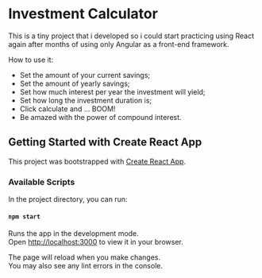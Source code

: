 # Investment Calculator

This is a tiny project that i developed so i could start practicing using React again after months of using only Angular as a front-end framework.

How to use it:
- Set the amount of your current savings;
- Set the amount of yearly savings;
- Set how much interest per year the investment will yield;
- Set how long the investment duration is;
- Click calculate and ... BOOM!
- Be amazed with the power of compound interest.

## Getting Started with Create React App

This project was bootstrapped with [Create React App](https://github.com/facebook/create-react-app).

### Available Scripts

In the project directory, you can run:

#### `npm start`

Runs the app in the development mode.\
Open [http://localhost:3000](http://localhost:3000) to view it in your browser.

The page will reload when you make changes.\
You may also see any lint errors in the console.
